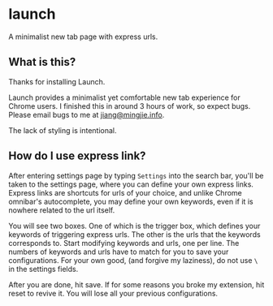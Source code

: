 # launch
A minimalist new tab page with express urls.

## What is this?

Thanks for installing Launch.

Launch provides a minimalist yet comfortable new tab experience for Chrome users. I finished this in around 3 hours of work, so expect bugs. Please email bugs to me at [jiang@mingjie.info](mailto:jiang@mingjie.info).

The lack of styling is intentional.

## How do I use express link?

After entering settings page by typing `Settings` into the search bar, you'll be taken to the settings page, where you can define your own express links. Express links are shortcuts for urls of your choice, and unlike Chrome omnibar's autocomplete, you may define your own keywords, even if it is nowhere related to the url itself.

You will see two boxes. One of which is the trigger box, which defines your keywords of triggering express urls. The other is the urls that the keywords corresponds to. Start modifying keywords and urls, one per line. The numbers of keywords and urls have to match for you to save your configurations. For your own good, (and forgive my laziness), do not use `\` in the settings fields.

After you are done, hit save. If for some reasons you broke my extension, hit reset to revive it. You will lose all your previous configurations.
